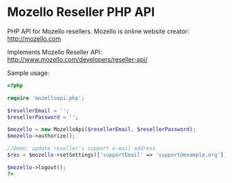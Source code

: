 Mozello Reseller PHP API
========================

PHP API for Mozello resellers. Mozello is online website creator: http://mozello.com

Implements Mozello Reseller API: http://www.mozello.com/developers/reseller-api/

Sample usage:

```php
<?php

require 'mozelloapi.php';

$resellerEmail = '';
$resellerPassword = '';

$mozello = new MozelloApi($resellerEmail, $resellerPassword);
$mozello->authorize();

//Demo: update reseller's support e-mail address
$res = $mozello->setSettings(['supportEmail' => 'support@example.org']);

$mozello->logout();
?>
```
